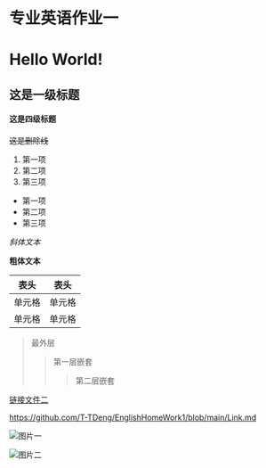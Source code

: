 # 专业英语作业一
# Hello World!
## 这是一级标题
#### 这是四级标题
~~这是删除线~~
1. 第一项
2. 第二项
3. 第三项
+ 第一项
+ 第二项
+ 第三项

*斜体文本*

**粗体文本**

|  表头   | 表头  |
|  ----  | ----  |
| 单元格  | 单元格 |
| 单元格  | 单元格 |


> 最外层
> >第一层嵌套
> > >第二层嵌套

[链接文件二](https://github.com/T-TDeng/EnglishHomeWork1/blob/main/Link.md)

<https://github.com/T-TDeng/EnglishHomeWork1/blob/main/Link.md>

![图片一](1.png)

![图片二](https://pages.github.com/images/slideshow/yeoman.png)
